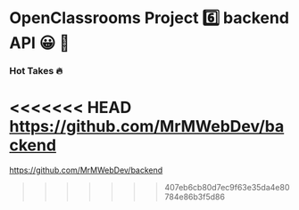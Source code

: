 # OpenClassrooms Project :six: backend API :grinning: :muscle: 

### Hot Takes :fire: 

<<<<<<< HEAD
https://github.com/MrMWebDev/backend
=======
https://github.com/MrMWebDev/backend
>>>>>>> 407eb6cb80d7ec9f63e35da4e80784e86b3f5d86
